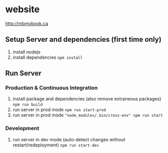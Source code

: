 # website
http://mbmybook.ca

## Setup Server and dependencies (first time only)
1. install nodejs
2. install dependencies 
    `npm install`

## Run Server
### Production & Continuous Integration
1. install package and dependencies (also remove extraneous packages)
    `npm run build`
2. run server in prod mode
    `npm run start-prod`
3. run server in prod mode
    `"node_modules/.bin/cross-env" npm run start`

### Development
1. run server in dev mode (auto-detect changes without restart/redeployment)
    `npm run start-dev`